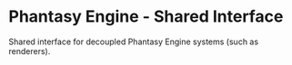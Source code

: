 # Phantasy Engine - Shared Interface
Shared interface for decoupled Phantasy Engine systems (such as renderers).